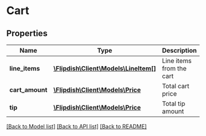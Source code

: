 # Cart

## Properties
Name | Type | Description | Notes
------------ | ------------- | ------------- | -------------
**line_items** | [**\Flipdish\\Client\Models\LineItem[]**](LineItem.md) | Line items from the cart | [optional] 
**cart_amount** | [**\Flipdish\\Client\Models\Price**](Price.md) | Total cart price | [optional] 
**tip** | [**\Flipdish\\Client\Models\Price**](Price.md) | Total tip amount | [optional] 

[[Back to Model list]](../README.md#documentation-for-models) [[Back to API list]](../README.md#documentation-for-api-endpoints) [[Back to README]](../README.md)


